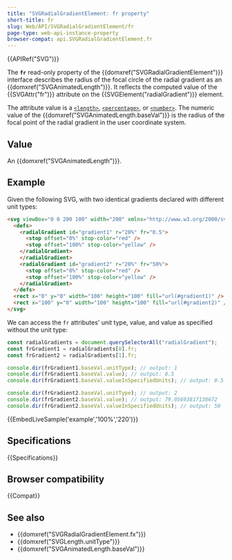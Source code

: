 ```yaml
---
title: "SVGRadialGradientElement: fr property"
short-title: fr
slug: Web/API/SVGRadialGradientElement/fr
page-type: web-api-instance-property
browser-compat: api.SVGRadialGradientElement.fr
---
```


{{APIRef("SVG")}}

The **`fr`** read-only property of the {{domxref("SVGRadialGradientElement")}} interface describes the radius of the focal circle of the radial gradient as an {{domxref("SVGAnimatedLength")}}. It reflects the computed value of the {{SVGAttr("fr")}} attribute on the {{SVGElement("radialGradient")}} element.

The attribute value is a [`<length>`](/en-US/docs/Web/SVG/Guides/Content_type#length), [`<percentage>`](/en-US/docs/Web/SVG/Guides/Content_type#percentage), or [`<number>`](/en-US/docs/Web/SVG/Guides/Content_type#number). The numeric value of the {{domxref("SVGAnimatedLength.baseVal")}} is the radius of the focal point of the radial gradient in the user coordinate system.

## Value

An {{domxref("SVGAnimatedLength")}}.

## Example

Given the following SVG, with two identical gradients declared with different unit types:

```html
<svg viewBox="0 0 200 100" width="200" xmlns="http://www.w3.org/2000/svg">
  <defs>
    <radialGradient id="gradient1" r="20%" fr="0.5">
      <stop offset="0%" stop-color="red" />
      <stop offset="100%" stop-color="yellow" />
    </radialGradient>
    </radialGradient>
    <radialGradient id="gradient2" r="20%" fr="50%">
      <stop offset="0%" stop-color="red" />
      <stop offset="100%" stop-color="yellow" />
    </radialGradient>
  </defs>
  <rect x="0" y="0" width="100" height="100" fill="url(#gradient1)" />
  <rect x="100" y="0" width="100" height="100" fill="url(#gradient2)" />
</svg>
```

We can access the `fr` attributes' unit type, value, and value as specified without the unit type:

```js
const radialGradients = document.querySelectorAll("radialGradient");
const frGradient1 = radialGradients[0].fr;
const frGradient2 = radialGradients[1].fr;

console.dir(frGradient1.baseVal.unitType); // output: 1
console.dir(frGradient1.baseVal.value); // output: 0.5
console.dir(frGradient1.baseVal.valueInSpecifiedUnits); // output: 0.5

console.dir(frGradient2.baseVal.unitType); // output: 2
console.dir(frGradient2.baseVal.value); // output: 79.05693817138672
console.dir(frGradient2.baseVal.valueInSpecifiedUnits); // output: 50
```

{{EmbedLiveSample('example','100%','220')}}

## Specifications

{{Specifications}}

## Browser compatibility

{{Compat}}

## See also

- {{domxref("SVGRadialGradientElement.fx")}}
- {{domxref("SVGLength.unitType")}}
- {{domxref("SVGAnimatedLength.baseVal")}}
